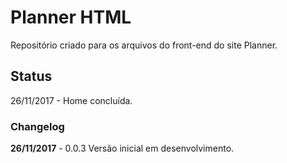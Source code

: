 # Planner HTML
Repositório criado para os arquivos do front-end do site Planner.

## Status
26/11/2017 - Home concluída.

### Changelog
**26/11/2017** - 0.0.3 Versão inicial em desenvolvimento. 
